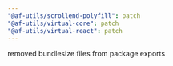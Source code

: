 ```yaml
---
"@af-utils/scrollend-polyfill": patch
"@af-utils/virtual-core": patch
"@af-utils/virtual-react": patch
---
```


removed bundlesize files from package exports
